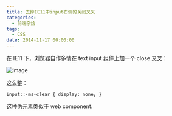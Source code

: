 ```yaml
---
title: 去掉IE11中input右侧的关闭叉叉
categories:
  - 前端杂烩
tags:
  - CSS
date: 2014-11-17 00:00:00
---
```



在 IE11 下，浏览器自作多情在 text input 组件上加一个 close 叉叉：

![image](//cloud.githubusercontent.com/assets/2698003/5064209/825ef988-6e3e-11e4-900a-5fadd3465d94.png)

这么整：

    input::-ms-clear { display: none; } 
    
这种伪元素类似于 web component.
